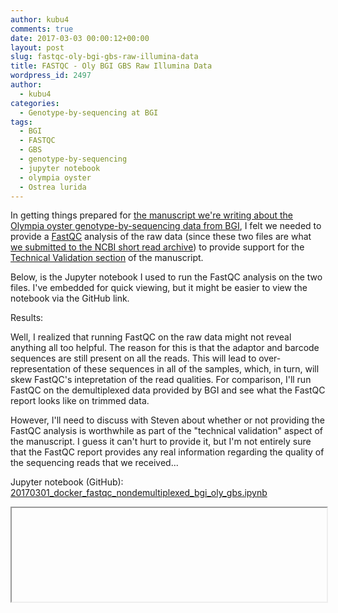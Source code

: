 ```yaml
---
author: kubu4
comments: true
date: 2017-03-03 00:00:12+00:00
layout: post
slug: fastqc-oly-bgi-gbs-raw-illumina-data
title: FASTQC - Oly BGI GBS Raw Illumina Data
wordpress_id: 2497
author:
  - kubu4
categories:
  - Genotype-by-sequencing at BGI
tags:
  - BGI
  - FASTQC
  - GBS
  - genotype-by-sequencing
  - jupyter notebook
  - olympia oyster
  - Ostrea lurida
---
```


In getting things prepared for [the manuscript we're writing about the Olympia oyster genotype-by-sequencing data from BGI](httpss://www.authorea.com/users/4974/articles/149442), I felt we needed to provide a [FastQC](http://www.bioinformatics.babraham.ac.uk/projects/fastqc/) analysis of the raw data (since these two files are what [we submitted to the NCBI short read archive](http://onsnetwork.org/kubu4/wp-admin/post.php?post=2474&action=edit)) to provide support for the [Technical Validation section](https://github.com/kubu4/paper_oly_gbs/blob/master/technical_validation.md) of the manuscript.

Below, is the Jupyter notebook I used to run the FastQC analysis on the two files. I've embedded for quick viewing, but it might be easier to view the notebook via the GitHub link.



Results:

Well, I realized that running FastQC on the raw data might not reveal anything all too helpful. The reason for this is that the adaptor and barcode sequences are still present on all the reads. This will lead to over-representation of these sequences in all of the samples, which, in turn, will skew FastQC's intepretation of the read qualities. For comparison, I'll run FastQC on the demultiplexed data provided by BGI and see what the FastQC report looks like on trimmed data.

However, I'll need to discuss with Steven about whether or not providing the FastQC analysis is worthwhile as part of the "technical validation" aspect of the manuscript. I guess it can't hurt to provide it, but I'm not entirely sure that the FastQC report provides any real information regarding the quality of the sequencing reads that we received...



Jupyter notebook (GitHub): [20170301_docker_fastqc_nondemultiplexed_bgi_oly_gbs.ipynb](httpss://github.com/sr320/LabDocs/blob/master/jupyter_nbs/sam/20170301_docker_fastqc_nondemultiplexed_bgi_oly_gbs.ipynb)
<iframe src="httpss://render.githubusercontent.com/view/ipynb?commit=dbea27dfef626a1da60c6b26b6102332b4ffc3e6&enc;_url=68747470733a2f2f7261772e67697468756275736572636f6e74656e742e636f6d2f73723332302f4c6162446f63732f646265613237646665663632366131646136306336623236623631303233333262346666633365362f6a7570797465725f6e62732f73616d2f32303137303330315f646f636b65725f6661737471635f6e6f6e64656d756c7469706c657865645f6267695f6f6c795f6762732e6970796e62&nwo;=sr320%2FLabDocs&path;=jupyter_nbs%2Fsam%2F20170301_docker_fastqc_nondemultiplexed_bgi_oly_gbs.ipynb&repository;_id=13746500#47abd8fd-05f3-4142-941a-082b11afb242" width="100%" same_height_as="window" scrolling="yes"></iframe>
